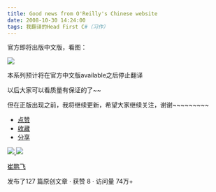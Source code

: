 ```yaml
---
title: Good news from O'Reilly's Chinese website
date: 2008-10-30 14:24:00
tags: 我翻译的Head First C#（习作）
---
```

官方即将出版中文版，看图：

![](https://p-blog.csdn.net/images/p_blog_csdn_net/cuipengfei1/EntryImages/20081030/%E6%88%AA%E5%9B%BE06.jpg)

本系列预计将在官方中文版available之后停止翻译

以后大家可以看质量有保证的了~~

但在正版出现之前，我将继续更新，希望大家继续关注，谢谢~~~~~~~~~

  * [ 点赞  ](javascript:;)
  * [ 收藏  ](javascript:;)
  * [ 分享 ](javascript:;)

[ ![](https://profile.csdnimg.cn/5/2/5/3_cuipengfei1)
![](https://g.csdnimg.cn/static/user-reg-year/1x/11.png)
](https://blog.csdn.net/cuipengfei1)

[ 崔鹏飞 ](https://blog.csdn.net/cuipengfei1)

发布了127 篇原创文章  ·  获赞 8  ·  访问量 74万+

